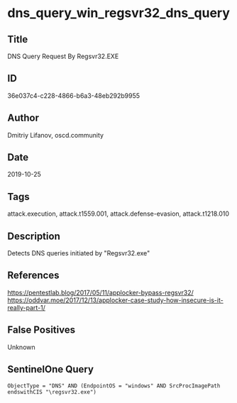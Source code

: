 # dns_query_win_regsvr32_dns_query

## Title
DNS Query Request By Regsvr32.EXE

## ID
36e037c4-c228-4866-b6a3-48eb292b9955

## Author
Dmitriy Lifanov, oscd.community

## Date
2019-10-25

## Tags
attack.execution, attack.t1559.001, attack.defense-evasion, attack.t1218.010

## Description
Detects DNS queries initiated by "Regsvr32.exe"

## References
https://pentestlab.blog/2017/05/11/applocker-bypass-regsvr32/
https://oddvar.moe/2017/12/13/applocker-case-study-how-insecure-is-it-really-part-1/

## False Positives
Unknown

## SentinelOne Query
```
ObjectType = "DNS" AND (EndpointOS = "windows" AND SrcProcImagePath endswithCIS "\regsvr32.exe")

```